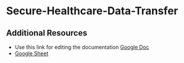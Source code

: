 # Secure-Healthcare-Data-Transfer
## Additional Resources
- Use this link for editing the documentation [Google Doc](https://docs.google.com/document/d/1PsbCqrVVV9OEof_hHg0SG5oFNuGVulFbTyroWzxdKDY/edit?usp=sharing)
- [Google Sheet](https://docs.google.com/spreadsheets/d/1diBMXtGF5NGc4IKNHM8fr8DJoMELj6FFX36CPk_nWKw/edit?usp=sharing)
